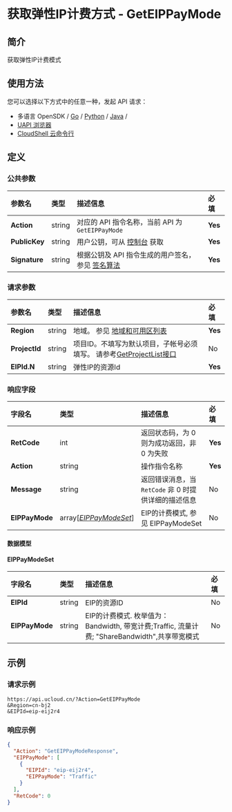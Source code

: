 # 获取弹性IP计费方式 - GetEIPPayMode

## 简介

获取弹性IP计费模式






## 使用方法

您可以选择以下方式中的任意一种，发起 API 请求：
- 多语言 OpenSDK / [Go](https://github.com/ucloud/ucloud-sdk-go) / [Python](https://github.com/ucloud/ucloud-sdk-python3) / [Java](https://github.com/ucloud/ucloud-sdk-java) /
- [UAPI 浏览器](https://console.ucloud.cn/uapi/detail?id=GetEIPPayMode)
- [CloudShell 云命令行](https://shell.ucloud.cn/)


## 定义

### 公共参数

| 参数名 | 类型 | 描述信息 | 必填 |
|:---|:---|:---|:---|
| **Action**     | string  | 对应的 API 指令名称，当前 API 为 `GetEIPPayMode`                        | **Yes** |
| **PublicKey**  | string  | 用户公钥，可从 [控制台](https://console.ucloud.cn/uapi/apikey) 获取                                             | **Yes** |
| **Signature**  | string  | 根据公钥及 API 指令生成的用户签名，参见 [签名算法](api/summary/signature.md)  | **Yes** |

### 请求参数

| 参数名 | 类型 | 描述信息 | 必填 |
|:---|:---|:---|:---|
| **Region** | string | 地域。 参见 [地域和可用区列表](api/summary/regionlist) |**Yes**|
| **ProjectId** | string | 项目ID。不填写为默认项目，子帐号必须填写。 请参考[GetProjectList接口](api/summary/get_project_list) |No|
| **EIPId.N** | string | 弹性IP的资源Id |**Yes**|

### 响应字段

| 字段名 | 类型 | 描述信息 | 必填 |
|:---|:---|:---|:---|
| **RetCode** | int | 返回状态码，为 0 则为成功返回，非 0 为失败 |**Yes**|
| **Action** | string | 操作指令名称 |**Yes**|
| **Message** | string | 返回错误消息，当 `RetCode` 非 0 时提供详细的描述信息 |No|
| **EIPPayMode** | array[[*EIPPayModeSet*](#EIPPayModeSet)] | EIP的计费模式, 参见 EIPPayModeSet |No|

#### 数据模型


#### EIPPayModeSet

| 字段名 | 类型 | 描述信息 | 必填 |
|:---|:---|:---|:---|
| **EIPId** | string | EIP的资源ID |No|
| **EIPPayMode** | string | EIP的计费模式. 枚举值为：Bandwidth, 带宽计费;Traffic, 流量计费; "ShareBandwidth",共享带宽模式 |No|

## 示例

### 请求示例
    
```
https://api.ucloud.cn/?Action=GetEIPPayMode
&Region=cn-bj2
&EIPId=eip-eij2r4
```

### 响应示例
    
```json
{
  "Action": "GetEIPPayModeResponse",
  "EIPPayMode": [
    {
      "EIPId": "eip-eij2r4",
      "EIPPayMode": "Traffic"
    }
  ],
  "RetCode": 0
}
```





